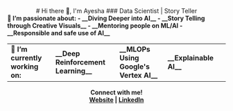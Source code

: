 <div align="center">
# Hi there 👋, I'm Ayesha
### Data Scientist | Story Teller
</div>

<table >
<tr>
  <td><b>🔭 I’m currently working on: </b></td>
  <td><b> __Deep Reinforcement Learning__ </b></td>
  <td><b> __MLOPs Using Google's Vertex AI__ <b></td><b> 
  <td><b> __Explainable AI__<td><b>
</tr>
</div>

<tr>
🌱 I’m passionate about: 
- __Diving Deeper into AI__ 
- __Story Telling through Creative Visuals__ 
- __Mentoring people on ML/AI
- __Responsible and safe use of AI__
</tr>
</table>
  
<div align="center">
  Connect with me!<br>
  <a href="https://ayeshanasim.github.io">Website</a> | <a href="https://www.linkedin.com/in/ayesha-nasim-b31819b5/">LinkedIn</a>
</div>

